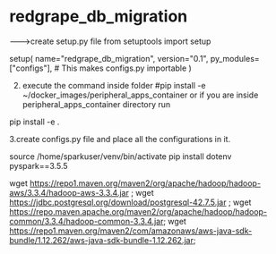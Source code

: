 # redgrape_db_migration
<!-- Make configs file importable globally -->
<!-- add redgrape_db_migration folder as a pip package to get all the config variables -->

--->create setup.py file
from setuptools import setup

setup(
    name="redgrape_db_migration",
    version="0.1",
    py_modules=["configs"],  # This makes configs.py importable
)

2. execute the command inside folder
#pip install -e ~/docker_images/peripheral_apps_container
or if you are inside peripheral_apps_container directory run

pip install -e .

3.create configs.py file and place all the configurations in it.


<!-- install libraries -->
source /home/sparkuser/venv/bin/activate
pip install dotenv pyspark==3.5.5

<!-- #Jars to download and place -->

wget https://repo1.maven.org/maven2/org/apache/hadoop/hadoop-aws/3.3.4/hadoop-aws-3.3.4.jar ;
wget https://jdbc.postgresql.org/download/postgresql-42.7.5.jar ;
wget https://repo.maven.apache.org/maven2/org/apache/hadoop/hadoop-common/3.3.4/hadoop-common-3.3.4.jar;
wget https://repo1.maven.org/maven2/com/amazonaws/aws-java-sdk-bundle/1.12.262/aws-java-sdk-bundle-1.12.262.jar;
